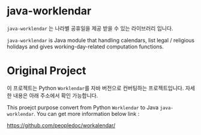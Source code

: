 # java-worklendar

`java-worklendar` 는 나라별 공휴일을 제공 받을 수 있는 라이브러리 입니다.

`java-worklendar` is Java module that handling calendars, list legal / religious holidays and gives working-day-related computation functions.


Original Project
========

이 프로젝트는 Python `Worklendar`를 자바 버전으로 컨버팅하는 프로젝트입니다.
자세한 내용은 아래 주소에서 확인 가능합니다.

This proejct purpose convert from Python `Worklendar` to Java `java-worklendar`. 
You can get more information below link :

https://github.com/peopledoc/workalendar/
